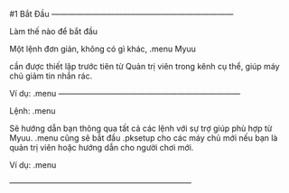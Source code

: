#1 Bắt Đầu
———————————————————————

Làm thế nào để bắt đầu

Một lệnh đơn giản, không có gì khác, .menu Myuu

cần được thiết lập trước tiên từ Quản trị viên trong kênh cụ thể, giúp máy chủ giảm tin nhắn rác.

Ví dụ: .menu 
———————————————————————

Lệnh: .menu

Sẽ hướng dẫn bạn thông qua tất cả các lệnh với sự trợ giúp phù hợp từ Myuu. .menu cũng sẽ bắt đầu .pksetup cho các máy chủ mới nếu bạn là quản trị viên hoặc hướng dẫn cho người chơi mới.

Ví dụ: .menu

——————————————————————— 
